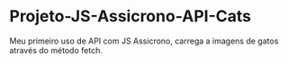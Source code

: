 # Projeto-JS-Assicrono-API-Cats
Meu primeiro uso de API com JS Assicrono, carrega a imagens de gatos através do método fetch.
